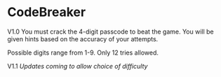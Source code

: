 # CodeBreaker
V1.0
You must crack the 4-digit passcode to beat the game. You will be given hints based on the accuracy of your attempts.

Possible digits range from 1-9. Only 12 tries allowed.

V1.1
*Updates coming to allow choice of difficulty*
